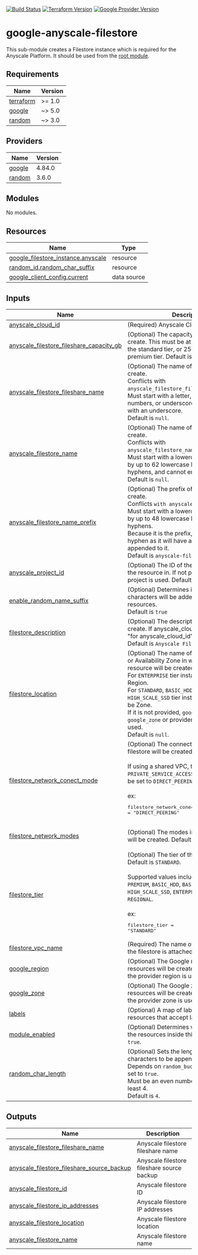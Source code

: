 [![Build Status][badge-build]][build-status]
[![Terraform Version][badge-terraform]](https://github.com/hashicorp/terraform/releases)
[![Google Provider Version][badge-tf-google]](https://github.com/terraform-providers/terraform-provider-google/releases)
# google-anyscale-filestore

This sub-module creates a Filestore instance which is required for the Anyscale Platform. It should be used from the [root module](../../README.md).

<!-- BEGIN_TF_DOCS -->
## Requirements

| Name | Version |
|------|---------|
| <a name="requirement_terraform"></a> [terraform](#requirement\_terraform) | >= 1.0 |
| <a name="requirement_google"></a> [google](#requirement\_google) | ~> 5.0 |
| <a name="requirement_random"></a> [random](#requirement\_random) | ~> 3.0 |

## Providers

| Name | Version |
|------|---------|
| <a name="provider_google"></a> [google](#provider\_google) | 4.84.0 |
| <a name="provider_random"></a> [random](#provider\_random) | 3.6.0 |

## Modules

No modules.

## Resources

| Name | Type |
|------|------|
| [google_filestore_instance.anyscale](https://registry.terraform.io/providers/hashicorp/google/latest/docs/resources/filestore_instance) | resource |
| [random_id.random_char_suffix](https://registry.terraform.io/providers/hashicorp/random/latest/docs/resources/id) | resource |
| [google_client_config.current](https://registry.terraform.io/providers/hashicorp/google/latest/docs/data-sources/client_config) | data source |

## Inputs

| Name | Description | Type | Default | Required |
|------|-------------|------|---------|:--------:|
| <a name="input_anyscale_cloud_id"></a> [anyscale\_cloud\_id](#input\_anyscale\_cloud\_id) | (Required) Anyscale Cloud ID | `string` | `null` | no |
| <a name="input_anyscale_filestore_fileshare_capacity_gb"></a> [anyscale\_filestore\_fileshare\_capacity\_gb](#input\_anyscale\_filestore\_fileshare\_capacity\_gb) | (Optional) The capacity of the fileshare to create. This must be at least 1024 GiB for the standard tier, or 2560 GiB for the premium tier. Default is `2560`. | `number` | `2560` | no |
| <a name="input_anyscale_filestore_fileshare_name"></a> [anyscale\_filestore\_fileshare\_name](#input\_anyscale\_filestore\_fileshare\_name) | (Optional) The name of the fileshare to create.<br/>Conflicts with `anyscale_filestore_fileshare_name_prefix`.<br/>Must start with a letter, followed by letters, numbers, or underscores, and cannot end with an underscore.<br/>Default is `null`. | `string` | `null` | no |
| <a name="input_anyscale_filestore_name"></a> [anyscale\_filestore\_name](#input\_anyscale\_filestore\_name) | (Optional) The name of the filestore to create.<br/>Conflicts with `anyscale_filestore_name_prefix`.<br/>Must start with a lowercase letter followed by up to 62 lowercase letters, numbers, or hyphens, and cannot end with a hyphen.<br/>Default is `null`. | `string` | `null` | no |
| <a name="input_anyscale_filestore_name_prefix"></a> [anyscale\_filestore\_name\_prefix](#input\_anyscale\_filestore\_name\_prefix) | (Optional) The prefix of the filestore to create.<br/>Conflicts `with anyscale_filestore_name`.<br/>Must start with a lowercase letter followed by up to 48 lowercase letters, numbers, or hyphens.<br/>Because it is the prefix, it can end in a hyphen as it will have a random suffix appended to it.<br/>Default is `anyscale-filestore-`." | `string` | `"anyscale-filestore-"` | no |
| <a name="input_anyscale_project_id"></a> [anyscale\_project\_id](#input\_anyscale\_project\_id) | (Optional) The ID of the project to create the resource in. If not provided, the provider project is used. Default is `null`. | `string` | `null` | no |
| <a name="input_enable_random_name_suffix"></a> [enable\_random\_name\_suffix](#input\_enable\_random\_name\_suffix) | (Optional) Determines if a suffix of random characters will be added to the Anyscale resources.<br/>Default is `true` | `bool` | `true` | no |
| <a name="input_filestore_description"></a> [filestore\_description](#input\_filestore\_description) | (Optional) The description of the filestore to create. If anyscale\_cloud\_id is provided, "for anyscale\_cloud\_id" will be appended. Default is `Anyscale Filestore`. | `string` | `"Anyscale Filestore"` | no |
| <a name="input_filestore_location"></a> [filestore\_location](#input\_filestore\_location) | (Optional) The name of the Google Region or Availability Zone in which the filestore resource will be created.<br/>For `ENTERPRISE` tier instances, this should be Region.<br/>For `STANDARD`, `BASIC_HDD`, `BASIC_SSD`, and `HIGH_SCALE_SSD` tier instances, this should be Zone.<br/>If it is not provided, `google_region`, `google_zone` or provider configuration is used.<br/>Default is `null`. | `string` | `null` | no |
| <a name="input_filestore_network_conect_mode"></a> [filestore\_network\_conect\_mode](#input\_filestore\_network\_conect\_mode) | (Optional) The connect modes in which the filestore will be created.<br/><br/>If using a shared VPC, this should be set to `PRIVATE_SERVICE_ACCESS`, otherwise it should be set to `DIRECT_PEERING`.<br/><br/>ex:<pre>filestore_network_conect_mode = "DIRECT_PEERING"</pre> | `string` | `"DIRECT_PEERING"` | no |
| <a name="input_filestore_network_modes"></a> [filestore\_network\_modes](#input\_filestore\_network\_modes) | (Optional) The modes in which the filestore will be created. Default is `["MODE_IPV4"]`. | `list(string)` | <pre>[<br/>  "MODE_IPV4"<br/>]</pre> | no |
| <a name="input_filestore_tier"></a> [filestore\_tier](#input\_filestore\_tier) | (Optional) The tier of the filestore to create. Default is `STANDARD`.<br/><br/>Supported values include `STANDARD`, `PREMIUM`, `BASIC_HDD`, `BASIC_SSD`, `HIGH_SCALE_SSD`, `ENTERPRISE`, `ZONAL`, and `REGIONAL`.<br/><br/>ex:<pre>filestore_tier = "STANDARD"</pre> | `string` | `"STANDARD"` | no |
| <a name="input_filestore_vpc_name"></a> [filestore\_vpc\_name](#input\_filestore\_vpc\_name) | (Required) The name of the VPC to which the filestore is attached. | `string` | n/a | yes |
| <a name="input_google_region"></a> [google\_region](#input\_google\_region) | (Optional) The Google region in which all resources will be created. If not provided, the provider region is used. Default is `null`. | `string` | `null` | no |
| <a name="input_google_zone"></a> [google\_zone](#input\_google\_zone) | (Optional) The Google zone in which all resources will be created. If not provided, the provider zone is used. Default is `null`. | `string` | `null` | no |
| <a name="input_labels"></a> [labels](#input\_labels) | (Optional) A map of labels to add to all resources that accept labels. | `map(string)` | `{}` | no |
| <a name="input_module_enabled"></a> [module\_enabled](#input\_module\_enabled) | (Optional) Determines whether to create the resources inside this module. Default is `true`. | `bool` | `true` | no |
| <a name="input_random_char_length"></a> [random\_char\_length](#input\_random\_char\_length) | (Optional) Sets the length of random characters to be appended as a suffix.<br/>Depends on `random_bucket_suffix` being set to `true`.<br/>Must be an even number, and must be at least 4.<br/>Default is `4`. | `number` | `4` | no |

## Outputs

| Name | Description |
|------|-------------|
| <a name="output_anyscale_filestore_fileshare_name"></a> [anyscale\_filestore\_fileshare\_name](#output\_anyscale\_filestore\_fileshare\_name) | Anyscale filestore fileshare name |
| <a name="output_anyscale_filestore_fileshare_source_backup"></a> [anyscale\_filestore\_fileshare\_source\_backup](#output\_anyscale\_filestore\_fileshare\_source\_backup) | Anyscale filestore fileshare source backup |
| <a name="output_anyscale_filestore_id"></a> [anyscale\_filestore\_id](#output\_anyscale\_filestore\_id) | Anyscale filestore ID |
| <a name="output_anyscale_filestore_ip_addresses"></a> [anyscale\_filestore\_ip\_addresses](#output\_anyscale\_filestore\_ip\_addresses) | Anyscale filestore IP addresses |
| <a name="output_anyscale_filestore_location"></a> [anyscale\_filestore\_location](#output\_anyscale\_filestore\_location) | Anyscale filestore location |
| <a name="output_anyscale_filestore_name"></a> [anyscale\_filestore\_name](#output\_anyscale\_filestore\_name) | Anyscale filestore name |
<!-- END_TF_DOCS -->

<!-- References -->
[Terraform]: https://www.terraform.io
[Issues]: https://github.com/anyscale/sa-terraform-google-cloudfoundation-modules/issues
[badge-build]: https://github.com/anyscale/sa-terraform-google-cloudfoundation-modules/workflows/CI/CD%20Pipeline/badge.svg
[badge-terraform]: https://img.shields.io/badge/terraform-1.x%20-623CE4.svg?logo=terraform
[badge-tf-google]: https://img.shields.io/badge/GCP-5.+-F8991D.svg?logo=terraform
[build-status]: https://github.com/anyscale/sa-terraform-google-cloudfoundation-modules/actions
